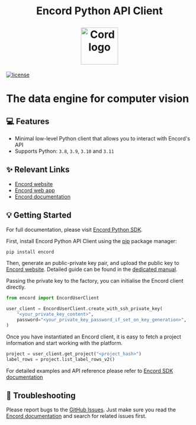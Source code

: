 <h1 align="center">
  <p align="center">Encord Python API Client</p>
  <a href="https://encord.com">
    <img src="./docs/_static/logo.svg" width="100" alt="Cord logo"/>
  </a>
</h1>

[![license](https://img.shields.io/badge/License-Apache%202.0-blue.svg)](https://opensource.org/licenses/Apache-2.0)

# The data engine for computer vision

## 💻 Features

- Minimal low-level Python client that allows you to interact with Encord's API
- Supports Python: `3.8`, `3.9`, `3.10` and `3.11`

## ✨ Relevant Links

* [Encord website](https://encord.com)
* [Encord web app](https://app.encord.com)
* [Encord documentation](https://docs.encord.com)

## 💡 Getting Started

For full documentation, please visit [Encord Python SDK](https://python.docs.encord.com/).

First, install Encord Python API Client using the [pip](https://pip.pypa.io/en/stable/installing) package manager:

```bash
pip install encord
```

Then, generate an public-private key pair, and upload the public key to [Encord website](https://www.encord.com/).
Detailed guide can be found in the [dedicated manual](https://docs.encord.com/admins/settings/public-keys/).

Passing the private key to the factory, you can initialise the Encord client directly.

```python
from encord import EncordUserClient

user_client = EncordUserClient.create_with_ssh_private_key(
    "<your_private_key_content>",
    password="<your_private_key_password_if_set_on_key_generation>",
)
```

Once you have instantiated an Encord client, it is easy to fetch a project information and start
working with the platform.

```py
project = user_client.get_project("<project_hash>")
label_rows = project.list_label_rows_v2()
```

For detailed examples and API reference please refer to [Encord SDK documentation](https://python.docs.encord.com/)

## 🐛 Troubleshooting

Please report bugs to the [GitHub Issues](https://github.com/encord-team/encord-client-python/issues).
Just make sure you read the [Encord documentation](https://docs.encord.com) and search for related issues first.

